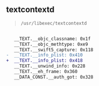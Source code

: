 ## textcontextd

> `/usr/libexec/textcontextd`

```diff

   __TEXT.__objc_classname: 0x1f
   __TEXT.__objc_methtype: 0xe9
   __TEXT.__swift5_capture: 0x118
-  __TEXT.__info_plist: 0x410
+  __TEXT.__info_plist: 0x418
   __TEXT.__unwind_info: 0x228
   __TEXT.__eh_frame: 0x360
   __DATA_CONST.__auth_got: 0x328

```
